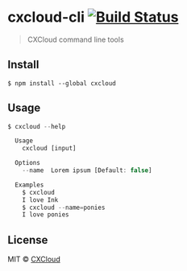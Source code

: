 # cxcloud-cli [![Build Status](https://travis-ci.org/cxcloud/cxcloud-cli.svg?branch=master)](https://travis-ci.org/cxcloud/cxcloud-cli)

> CXCloud command line tools


## Install

```
$ npm install --global cxcloud
```


## Usage

```js
$ cxcloud --help

  Usage
    cxcloud [input]

  Options
    --name  Lorem ipsum [Default: false]

  Examples
    $ cxcloud
    I love Ink
    $ cxcloud --name=ponies
    I love ponies
```


## License

MIT © [CXCloud](https://docs.cxcloud.com)
